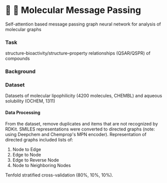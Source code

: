 # :pill: :envelope_with_arrow: Molecular Message Passing
Self-attention based message passing graph neural network for analysis of molecular graphs


### Task
structure-bioactivity/structure–property relationships
(QSAR/QSPR) of compounds

### Background


### Dataset
Datasets of molecular lipophilicity (4200 molecules, CHEMBL) and aqueous solubility (OCHEM, 1311)

#### Data Processing
From the dataset, remove duplicates and items that are not recognized by RDKit.
SMILES representations were converted to directed graphs (note: using Deepchem and Chemprop's MPN encoder). Representation of directed graphs included lists of:

1. Node to Edge 
2. Edge to Node 
3. Edge to Reverse Node
4. Node to Neighboring Nodes 


Tenfold stratified cross-validation (80%, 10%, 10%).
